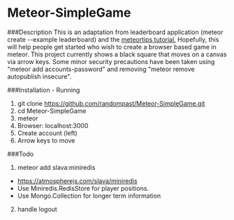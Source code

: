 Meteor-SimpleGame
=================

###Description
This is an adaptation from leaderboard application (meteor create --example leaderboard) and the [meteortips tutorial.](http://meteortips.com/book/)  Hopefully, this will help people get started who wish to create a browser based game in meteor.  This project currently shows a black square that moves on a canvas via arrow keys.  Some minor security precautions have been taken using "meteor add accounts-password" and removing "meteor remove autopublish insecure". 

###Installation - Running

1. git clone https://github.com/randompast/Meteor-SimpleGame.git
2. cd Meteor-SimpleGame
3. meteor
4. Browser: localhost:3000
5. Create account (left)
6. Arrow keys to move

###Todo

1. meteor add slava:miniredis
  * https://atmospherejs.com/slava/miniredis
  * Use Miniredis.RedisStore for player positions.
  * Use Mongo.Collection for longer term information
2. handle logout
